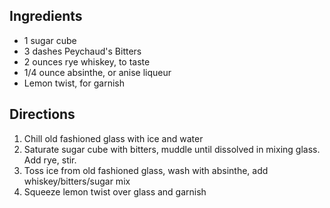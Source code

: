 Ingredients
-----------

- 1 sugar cube
- 3 dashes Peychaud's Bitters
- 2 ounces rye whiskey, to taste
- 1/4 ounce absinthe, or anise liqueur
- Lemon twist, for garnish


Directions
----------

1. Chill old fashioned glass with ice and water
2. Saturate sugar cube with bitters, muddle until dissolved in mixing glass. Add rye, stir.
3. Toss ice from old fashioned glass, wash with absinthe, add whiskey/bitters/sugar mix
4. Squeeze lemon twist over glass and garnish
